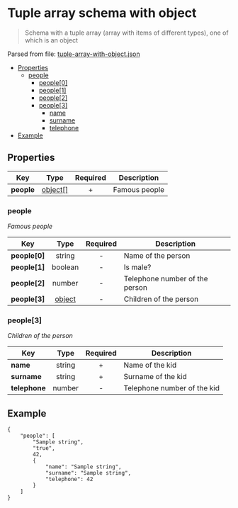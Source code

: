 # __Tuple array schema with object__
> Schema with a tuple array (array with items of different types), one of which is an object

Parsed from file: [tuple-array-with-object.json](https://github.com/McCastles/JMC/blob/master/examples/tuple-array-with-object.json)
* [Properties](#properties)
	* [people](#people)
		* [people[0]](#people)
		* [people[1]](#people)
		* [people[2]](#people)
		* [people[3]](#people[3])
			* [name](#people[3])
			* [surname](#people[3])
			* [telephone](#people[3])
* [Example](#example)
## __Properties__

|Key|Type|Required|Description|
|-|:-:|:-:|-|
|__people__|[object[]](#people)|+|Famous people|
### __people__
_Famous people_

|Key|Type|Required|Description|
|-|:-:|:-:|-|
|__people[0]__|string|-|Name of the person|
|__people[1]__|boolean|-|Is male?|
|__people[2]__|number|-|Telephone number of the person|
|__people[3]__|[object](#people[3])|-|Children of the person|
### __people[3]__
_Children of the person_

|Key|Type|Required|Description|
|-|:-:|:-:|-|
|__name__|string|+|Name of the kid|
|__surname__|string|+|Surname of the kid|
|__telephone__|number|-|Telephone number of the kid|
## __Example__
```
{
    "people": [
        "Sample string",
        "true",
        42,
        {
            "name": "Sample string",
            "surname": "Sample string",
            "telephone": 42
        }
    ]
}
```